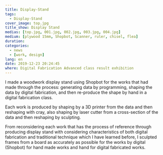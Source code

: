 ```yaml
---
title: Display-Stand
tags:
  - Display-Stand
cover_image: top.jpg
title_show: Display Stand
medias: [top.jpg, 001.jpg, 002.jpg, 003.jpg, 004.jpg]
medium: [plywood 15mm, Shopbot, Scanner, ruler, chisel, flea]
duration:
categories:
  - news
  - [work, design]
lang: en
date: 2019-12-23 20:24:45
where: Digital Fabrication Advanced class result exhibition
---
```

I made a woodwork display stand using Shopbot for the works that had made through the process: generating data by programming, shaping the data by digital fabrication, and then re-produce the shape by hand in a digital fabrication class.

Each work is produced by shaping by a 3D printer from the data and then reshaping with cray, also shaping by laser cutter from a cross-section of the data and then reshaping by sculpting.

From reconsidering each work that has the process of reference through producing display stand with considering characteristics of both digital fabrication and traditional technique which I have learned before, I sculpted frames from a board as accurately as possible for the works by digital (Shopbot) for hand made works and hand for digital fabricated works.
<!--
# Tag Plugins
## Image
{% img [class names] /path/to/image [width] [height] "title text 'alt text'" %}

## Link
{% link text url [external] [title] %}

## YouTube
{% youtube video_id %}

## Vimeo
{% vimeo video_id [width] [height] %}

<!-- more -->
